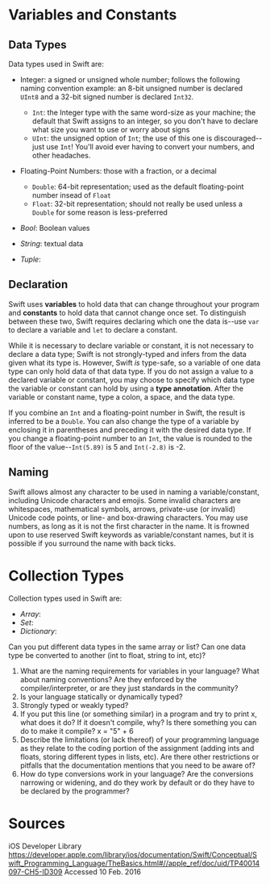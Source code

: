 # Variables and Constants

## Data Types

Data types used in Swift are:

- Integer: a signed or unsigned whole number; follows the following naming convention example: an 8-bit unsigned number is declared `UInt8` and a 32-bit signed number is declared `Int32`.

  * `Int`: the Integer type with the same word-size as your machine; the default that Swift assigns to an integer, so you don't have to declare what size you want to use or worry about signs
  * `UInt`: the unsigned option of `Int`; the use of this one is discouraged--just use `Int`! You'll avoid ever having to convert your numbers, and other headaches.

- Floating-Point Numbers: those with a fraction, or a decimal

  * `Double`: 64-bit representation; used as the default floating-point number insead of `Float`
  * `Float`: 32-bit representation; should not really be used unless a `Double` for some reason is less-preferred

- *Bool*: Boolean values
- *String*: textual data
- *Tuple*:

## Declaration

Swift uses **variables** to hold data that can change throughout your program and **constants** to hold data that cannot change once set. To distinguish between these two, Swift requires declaring which one the data is--use `var` to declare a variable and `let` to declare a constant.

While it is necessary to declare variable or constant, it is not necessary to declare a data type; Swift is not strongly-typed and infers from the data given what its type is. However, Swift *is* type-safe, so a variable of one data type can only hold data of that data type. If you do not assign a value to a declared variable or constant, you may choose to specify which data type the variable or constant can hold by using a **type annotation**. After the variable or constant name, type a colon, a space, and the data type.

If you combine an `Int` and a floating-point number in Swift, the result is inferred to be a `Double`. You can also change the type of a variable by enclosing it in parentheses and preceding it with the desired data type. If you change a floating-point number to an `Int`, the value is rounded to the floor of the value--`Int(5.89)` is 5 and `Int(-2.8)` is -2.

## Naming

Swift allows almost any character to be used in naming a variable/constant, including Unicode characters and emojis. Some invalid characters are whitespaces, mathematical symbols, arrows, private-use (or invalid) Unicode code points, or line- and box-drawing characters. You may use numbers, as long as it is not the first character in the name. It is frowned upon to use reserved Swift keywords as variable/constant names, but it is possible if you surround the name with back ticks.



# Collection Types

Collection types used in Swift are:

- *Array*:
- *Set*:
- *Dictionary*:








Can you put different data types in the same array or list? Can one data type be converted to another (int to float, string to int, etc)?


1. What are the naming requirements for variables in your language? What about naming conventions? Are they enforced by the compiler/interpreter, or are they just standards in the community?
2. Is your language statically or dynamically typed?
3. Strongly typed or weakly typed?
4. If you put this line (or something similar) in a program and try to print x, what does it do? If it
doesn't compile, why? Is there something you can do to make it compile?
x = "5" + 6
5. Describe the limitations (or lack thereof) of your programming language as they relate to the coding portion of the assignment (adding ints and floats, storing different types in lists, etc). Are there other restrictions or pitfalls that the documentation mentions that you need to be aware of?
6. How do type conversions work in your language? Are the conversions narrowing or widening, and do they work by default or do they have to be declared by the programmer?






# Sources

iOS Developer Library https://developer.apple.com/library/ios/documentation/Swift/Conceptual/Swift_Programming_Language/TheBasics.html#//apple_ref/doc/uid/TP40014097-CH5-ID309 Accessed 10 Feb. 2016
